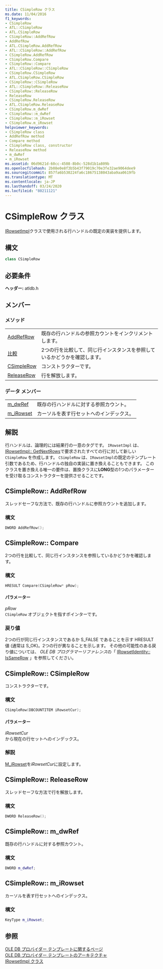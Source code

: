 ```yaml
---
title: CSimpleRow クラス
ms.date: 11/04/2016
f1_keywords:
- CSimpleRow
- ATL::CSimpleRow
- ATL.CSimpleRow
- CSimpleRow::AddRefRow
- AddRefRow
- ATL.CSimpleRow.AddRefRow
- ATL::CSimpleRow::AddRefRow
- CSimpleRow.AddRefRow
- CSimpleRow.Compare
- CSimpleRow::Compare
- ATL::CSimpleRow::CSimpleRow
- CSimpleRow.CSimpleRow
- ATL.CSimpleRow.CSimpleRow
- CSimpleRow::CSimpleRow
- ATL::CSimpleRow::ReleaseRow
- CSimpleRow::ReleaseRow
- ReleaseRow
- CSimpleRow.ReleaseRow
- ATL.CSimpleRow.ReleaseRow
- CSimpleRow.m_dwRef
- CSimpleRow::m_dwRef
- CSimpleRow::m_iRowset
- CSimpleRow.m_iRowset
helpviewer_keywords:
- CSimpleRow class
- AddRefRow method
- Compare method
- CSimpleRow class, constructor
- ReleaseRow method
- m_dwRef
- m_iRowset
ms.assetid: 06d9621d-60cc-4508-8b0c-528d1b1a809b
ms.openlocfilehash: 2b08e0e8f3b5b43f79019c70e3fe32ae9064dee9
ms.sourcegitcommit: 857fa6b530224fa6c18675138043aba9aa0619fb
ms.translationtype: MT
ms.contentlocale: ja-JP
ms.lasthandoff: 03/24/2020
ms.locfileid: "80211121"
---
```

# <a name="csimplerow-class"></a>CSimpleRow クラス

[IRowsetImpl](../../data/oledb/irowsetimpl-class.md)クラスで使用される行ハンドルの既定の実装を提供します。

## <a name="syntax"></a>構文

```cpp
class CSimpleRow
```

## <a name="requirements"></a>必要条件

**ヘッダー:** atldb.h

## <a name="members"></a>メンバー

### <a name="methods"></a>メソッド

|||
|-|-|
|[AddRefRow](#addrefrow)|既存の行ハンドルの参照カウントをインクリメントします。|
|[比較](#compare)|2つの行を比較して、同じ行インスタンスを参照しているかどうかを確認します。|
|[CSimpleRow](#csimplerow)|コンストラクターです。|
|[ReleaseRow](#releaserow)|行を解放します。|

### <a name="data-members"></a>データ メンバー

|||
|-|-|
|[m_dwRef](#dwref)|既存の行ハンドルに対する参照カウント。|
|[m_iRowset](#irowset)|カーソルを表す行セットへのインデックス。|

## <a name="remarks"></a>解説

行ハンドルは、論理的には結果行の一意のタグです。 `IRowsetImpl` は、 [IRowsetImpl:: GetNextRows](../../data/oledb/irowsetimpl-getnextrows.md)で要求されたすべての行に対して新しい `CSimpleRow` を作成します。 `CSimpleRow` は、`IRowsetImpl`の既定のテンプレート引数であるため、行ハンドルの独自の実装に置き換えることもできます。 このクラスを置き換える唯一の要件は、置換クラスに**LONG**型の1つのパラメーターを受け取るコンストラクターを提供させることです。

## <a name="csimplerowaddrefrow"></a><a name="addrefrow"></a>CSimpleRow:: AddRefRow

スレッドセーフな方法で、既存の行ハンドルに参照カウントを追加します。

### <a name="syntax"></a>構文

```cpp
DWORD AddRefRow();
```

## <a name="csimplerowcompare"></a><a name="compare"></a>CSimpleRow:: Compare

2つの行を比較して、同じ行インスタンスを参照しているかどうかを確認します。

### <a name="syntax"></a>構文

```cpp
HRESULT Compare(CSimpleRow* pRow);
```

#### <a name="parameters"></a>パラメーター

*pRow*<br/>
`CSimpleRow` オブジェクトを指すポインターです。

### <a name="return-value"></a>戻り値

2つの行が同じ行インスタンスであるか S_FALSE であることを示す HRESULT 値 (通常は S_OK)。2つの行が異なることを示します。 その他の可能性のある戻り値については、 *OLE DB プログラマーリファレンス*の「 [IRowsetIdentity:: IsSameRow](/previous-versions/windows/desktop/ms719629(v=vs.85)) 」を参照してください。

## <a name="csimplerowcsimplerow"></a><a name="csimplerow"></a>CSimpleRow:: CSimpleRow

コンストラクターです。

### <a name="syntax"></a>構文

```cpp
CSimpleRow(DBCOUNTITEM iRowsetCur);
```

#### <a name="parameters"></a>パラメーター

*iRowsetCur*<br/>
から現在の行セットへのインデックス。

### <a name="remarks"></a>解説

[M_iRowset](../../data/oledb/csimplerow-m-irowset.md)を*iRowsetCur*に設定します。

## <a name="csimplerowreleaserow"></a><a name="releaserow"></a>CSimpleRow:: ReleaseRow

スレッドセーフな方法で行を解放します。

### <a name="syntax"></a>構文

```cpp
DWORD ReleaseRow();
```

## <a name="csimplerowm_dwref"></a><a name="dwref"></a>CSimpleRow:: m_dwRef

既存の行ハンドルに対する参照カウント。

### <a name="syntax"></a>構文

```cpp
DWORD m_dwRef;
```

## <a name="csimplerowm_irowset"></a><a name="irowset"></a>CSimpleRow:: m_iRowset

カーソルを表す行セットへのインデックス。

### <a name="syntax"></a>構文

```cpp
KeyType m_iRowset;
```

## <a name="see-also"></a>参照

[OLE DB プロバイダー テンプレートに関するページ](../../data/oledb/ole-db-provider-templates-cpp.md)<br/>
[OLE DB プロバイダー テンプレートのアーキテクチャ](../../data/oledb/ole-db-provider-template-architecture.md)<br/>
[IRowsetImpl クラス](../../data/oledb/irowsetimpl-class.md)
